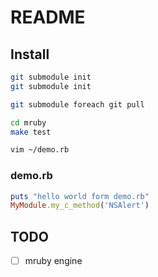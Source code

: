 # README

## Install

```bash
git submodule init
git submodule init

git submodule foreach git pull

cd mruby
make test

vim ~/demo.rb
```

### demo.rb

```ruby
puts "hello world form demo.rb"
MyModule.my_c_method('NSAlert')
```

## TODO

* [ ] mruby engine
